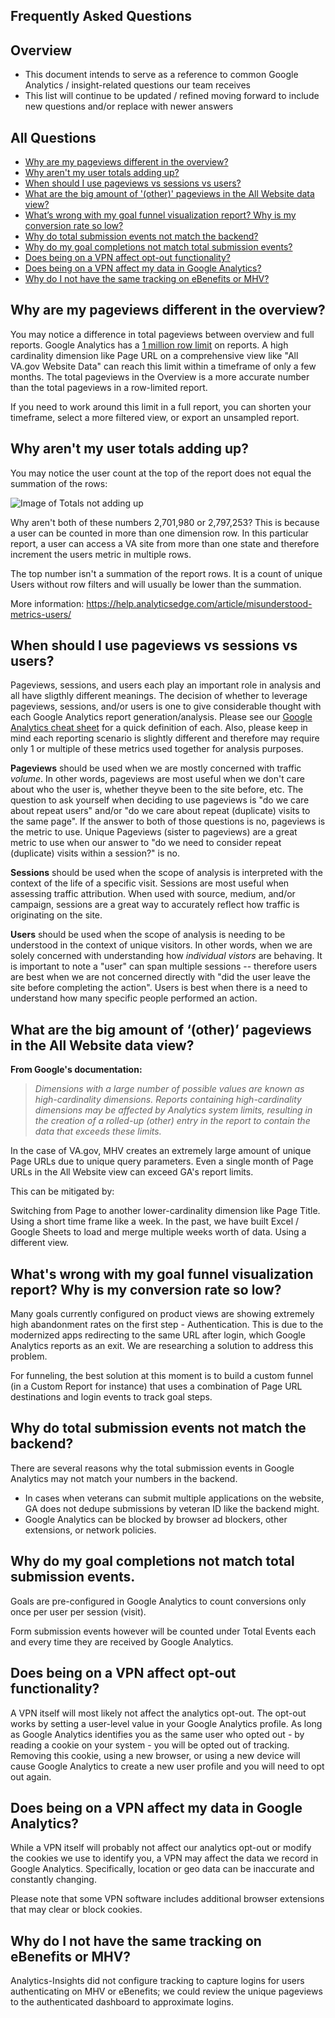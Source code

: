 ## Frequently Asked Questions

## Overview
 - This document intends to serve as a reference to common Google Analytics / insight-related questions our team receives
 - This list will continue to be updated / refined moving forward to include new questions and/or replace with newer answers

 ## All Questions
  - [Why are my pageviews different in the overview?](#why-are-my-pageviews-different-in-the-overview)
  - [Why aren't my user totals adding up?](#why-arent-my-user-totals-adding-up)
  - [When should I use pageviews vs sessions vs users?](#when-should-i-use-pageviews-vs-sessions-vs-users)
  - [What are the big amount of '(other)' pageviews in the All Website data view?](#what-are-the-big-amount-of-other-pageviews-in-the-all-website-data-view)
  - [What’s wrong with my goal funnel visualization report? Why is my conversion rate so low?](#whats-wrong-with-my-goal-funnel-visualization-report-why-is-my-conversion-rate-so-low)
  - [Why do total submission events not match the backend?](#why-do-total-submission-events-not-match-the-backend)
  - [Why do my goal completions not match total submission events?](#why-do-my-goal-completions-not-match-total-submission-events)
  - [Does being on a VPN affect opt-out functionality?](#does-being-on-a-vpn-affect-opt-out-functionality)
  - [Does being on a VPN affect my data in Google Analytics?](#does-being-on-a-vpn-affect-my-data-in-google-analytics)
  - [Why do I not have the same tracking on eBenefits or MHV?](#why-do-i-not-have-the-same-tracking-on-ebenefits-or-mhv)
  
## Why are my pageviews different in the overview? 
You may notice a difference in total pageviews between overview and full reports. Google Analytics has a [1 million row limit](https://support.google.com/analytics/answer/1009671?hl=en&ref_topic=2601030) on reports. A high cardinality dimension like Page URL on a comprehensive view like "All VA.gov Website Data" can reach this limit within a timeframe of only a few months. The total pageviews in the Overview is a more accurate number than the total pageviews in a row-limited report.

If you need to work around this limit in a full report, you can shorten your timeframe, select a more filtered view, or export an unsampled report.

## Why aren't my user totals adding up? 
You may notice the user count at the top of the report does not equal the summation of the rows:

![Image of Totals not adding up](https://github.com/department-of-veterans-affairs/va.gov-team/blob/master/teams/vsp/teams/insights-analytics/totals-not-adding-up-example.PNG)



Why aren't both of these numbers 2,701,980 or 2,797,253?  This is because a user can be counted in more than one dimension row.  In this particular report, a user can access a VA site from more than one state and therefore increment the users metric in multiple rows.

The top number isn't a summation of the report rows. It is a count of unique Users without row filters and will usually be lower than the summation.

More information:  https://help.analyticsedge.com/article/misunderstood-metrics-users/

## When should I use pageviews vs sessions vs users? 
Pageviews, sessions, and users each play an important role in analysis and all have sligthly different meanings. The decision of whether to leverage pageviews, sessions, and/or users is one to give considerable thought with each Google Analytics report generation/analysis.  Please see our [Google Analytics cheat sheet](https://github.com/department-of-veterans-affairs/va.gov-team/blob/master/platform/analytics/google-analytics/google-analytics-cheat-sheet.md) for a quick definition of each. Also, please keep in mind each reporting scenario is slightly different and therefore may require only 1 or multiple of these metrics used together for analysis purposes. 

**Pageviews** should be used when we are mostly concerned with traffic _volume_. In other words, pageviews are most useful when we don't  care about who the user is, whether theyve been to the site before, etc. The question to ask yourself when deciding to use pageviews is "do we care about repeat users" and/or "do we care about repeat (duplicate) visits to the same page". If the answer to both of those questions is no, pageviews is the metric to use. Unique Pageviews (sister to pageviews) are a great metric to use when our answer to "do we need to consider repeat (duplicate) visits within a session?" is no. 

**Sessions** should be used when the scope of analysis is interpreted with the context of the life of a specific visit. Sessions are most useful when assessing traffic attribution. When used with source, medium, and/or campaign, sessions are a great way to accurately reflect how traffic is originating on the site. 

**Users** should be used when the scope of analysis is needing to be understood in the context of unique visitors. In other words, when we are solely concerned with understanding how _individual vistors_ are behaving. It is important to note a "user" can span multiple sessions -- therefore users are best when we are not concerned directly with "did the user leave the site before completing the action". Users is best when there is a need to understand how many specific people performed an action. 


## What are the big amount of ‘(other)’ pageviews in the All Website data view?

**From Google's documentation:**

> _Dimensions with a large number of possible values are known as high-cardinality dimensions. Reports containing high-cardinality dimensions may be affected by Analytics system limits, resulting in the creation of a rolled-up (other) entry in the report to contain the data that exceeds these limits._

In the case of VA.gov, MHV creates an extremely large amount of unique Page URLs due to unique query parameters.  Even a single month of Page URLs in the All Website view can exceed GA's report limits.

This can be mitigated by:

Switching from Page to another lower-cardinality dimension like Page Title.
Using a short time frame like a week.  In the past, we have built Excel / Google Sheets to load and merge multiple weeks worth of data.
Using a different view.

## What's wrong with my goal funnel visualization report? Why is my conversion rate so low? 

Many goals currently configured on product views are showing extremely high abandonment rates on the first step - Authentication.  This is due to the modernized apps redirecting to the same URL after login, which Google Analytics reports as an exit. We are researching a solution to address this problem.

For funneling, the best solution at this moment is to build a custom funnel (in a Custom Report for instance) that uses a combination of Page URL destinations and login events to track goal steps.

## Why do total submission events not match the backend?

There are several reasons why the total submission events in Google Analytics may not match your numbers in the backend.

-   In cases when veterans can submit multiple applications on the website, GA does not dedupe submissions by veteran ID like the backend might.
-   Google Analytics can be blocked by browser ad blockers, other extensions, or network policies.


## Why do my goal completions not match total submission events.

Goals are pre-configured in Google Analytics to count conversions only once per user per session (visit).

Form submission events however will be counted under Total Events each and every time they are received by Google Analytics.

## Does being on a VPN affect opt-out functionality?

A VPN itself will most likely not affect the analytics opt-out.  The opt-out works by setting a user-level value in your Google Analytics profile.  As long as Google Analytics identifies you as the same user who opted out - by reading a cookie on your system - you will be opted out of tracking.  Removing this cookie, using a new browser, or using a new device will cause Google Analytics to create a new user profile and you will need to opt out again.

## Does being on a VPN affect my data in Google Analytics?

While a VPN itself will probably not affect our analytics opt-out or modify the cookies we use to identify you, a VPN may affect the data we record in Google Analytics. Specifically, location or geo data can be inaccurate and constantly changing. 

Please note that some VPN software includes additional browser extensions that may clear or block cookies.

## Why do I not have the same tracking on eBenefits or MHV?

Analytics-Insights did not configure tracking to capture logins for users authenticating on MHV or eBenefits; we could review the unique pageviews to the authenticated dashboard to approximate logins.

